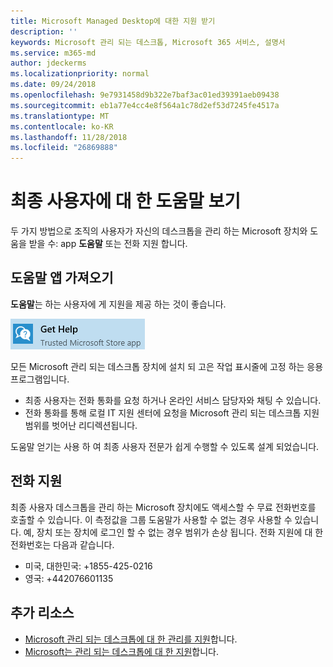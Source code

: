 ```yaml
---
title: Microsoft Managed Desktop에 대한 지원 받기
description: ''
keywords: Microsoft 관리 되는 데스크톱, Microsoft 365 서비스, 설명서
ms.service: m365-md
author: jdeckerms
ms.localizationpriority: normal
ms.date: 09/24/2018
ms.openlocfilehash: 9e7931458d9b322e7baf3ac01ed39391aeb09438
ms.sourcegitcommit: eb1a77e4cc4e8f564a1c78d2ef53d7245fe4517a
ms.translationtype: MT
ms.contentlocale: ko-KR
ms.lasthandoff: 11/28/2018
ms.locfileid: "26869888"
---
```

# <a name="getting-help-for-end-users"></a>최종 사용자에 대 한 도움말 보기

두 가지 방법으로 조직의 사용자가 자신의 데스크톱을 관리 하는 Microsoft 장치와 도움을 받을 수: app **도움말** 또는 전화 지원 합니다. 

## <a name="get-help-app"></a>도움말 앱 가져오기

**도움말**는 하는 사용자에 게 지원을 제공 하는 것이 좋습니다. 

![도움말 보기](images/get-help.png)

모든 Microsoft 관리 되는 데스크톱 장치에 설치 되 고은 작업 표시줄에 고정 하는 응용 프로그램입니다. 

- 최종 사용자는 전화 통화를 요청 하거나 온라인 서비스 담당자와 채팅 수 있습니다.
- 전화 통화를 통해 로컬 IT 지원 센터에 요청을 Microsoft 관리 되는 데스크톱 지원 범위를 벗어난 리디렉션됩니다.  

도움말 얻기는 사용 하 여 최종 사용자 전문가 쉽게 수행할 수 있도록 설계 되었습니다. 

## <a name="phone-support"></a>전화 지원 

최종 사용자 데스크톱을 관리 하는 Microsoft 장치에도 액세스할 수 무료 전화번호를 호출할 수 있습니다. 이 측정값을 그룹 도움말가 사용할 수 없는 경우 사용할 수 있습니다. 예, 장치 또는 장치에 로그인 할 수 없는 경우 범위가 손상 됩니다. 전화 지원에 대 한 전화번호는 다음과 같습니다.

- 미국, 대한민국: +1855-425-0216
- 영국: +442076601135 


## <a name="additional-resources"></a>추가 리소스
- [Microsoft 관리 되는 데스크톱에 대 한 관리를 지원](admin-support.md)합니다. 
- [Microsoft는 관리 되는 데스크톱에 대 한 지원](../service-description/support.md)합니다.